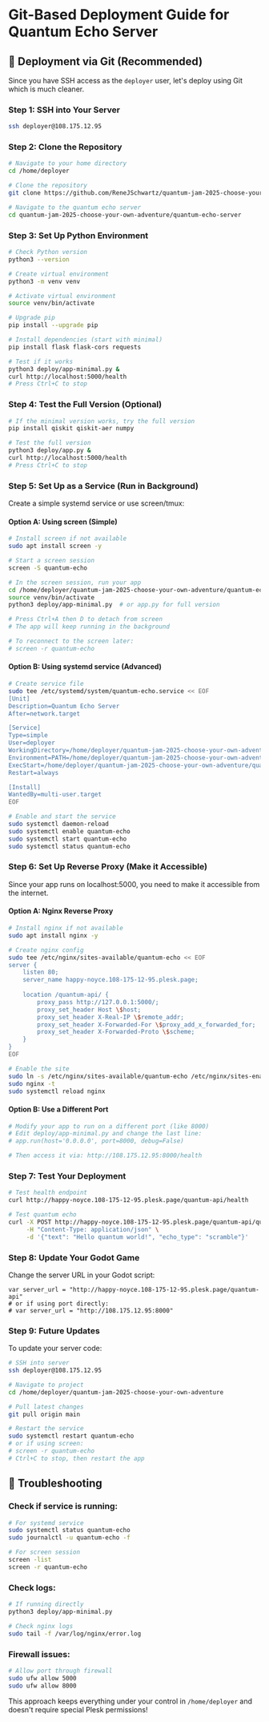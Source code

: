 # Git-Based Deployment Guide for Quantum Echo Server

## 🚀 **Deployment via Git (Recommended)**

Since you have SSH access as the `deployer` user, let's deploy using Git which is much cleaner.

### **Step 1: SSH into Your Server**

```bash
ssh deployer@108.175.12.95
```

### **Step 2: Clone the Repository**

```bash
# Navigate to your home directory
cd /home/deployer

# Clone the repository
git clone https://github.com/ReneJSchwartz/quantum-jam-2025-choose-your-own-adventure.git

# Navigate to the quantum echo server
cd quantum-jam-2025-choose-your-own-adventure/quantum-echo-server
```

### **Step 3: Set Up Python Environment**

```bash
# Check Python version
python3 --version

# Create virtual environment
python3 -m venv venv

# Activate virtual environment
source venv/bin/activate

# Upgrade pip
pip install --upgrade pip

# Install dependencies (start with minimal)
pip install flask flask-cors requests

# Test if it works
python3 deploy/app-minimal.py &
curl http://localhost:5000/health
# Press Ctrl+C to stop
```

### **Step 4: Test the Full Version (Optional)**

```bash
# If the minimal version works, try the full version
pip install qiskit qiskit-aer numpy

# Test the full version
python3 deploy/app.py &
curl http://localhost:5000/health
# Press Ctrl+C to stop
```

### **Step 5: Set Up as a Service (Run in Background)**

Create a simple systemd service or use screen/tmux:

#### **Option A: Using screen (Simple)**
```bash
# Install screen if not available
sudo apt install screen -y

# Start a screen session
screen -S quantum-echo

# In the screen session, run your app
cd /home/deployer/quantum-jam-2025-choose-your-own-adventure/quantum-echo-server
source venv/bin/activate
python3 deploy/app-minimal.py  # or app.py for full version

# Press Ctrl+A then D to detach from screen
# The app will keep running in the background

# To reconnect to the screen later:
# screen -r quantum-echo
```

#### **Option B: Using systemd service (Advanced)**
```bash
# Create service file
sudo tee /etc/systemd/system/quantum-echo.service << EOF
[Unit]
Description=Quantum Echo Server
After=network.target

[Service]
Type=simple
User=deployer
WorkingDirectory=/home/deployer/quantum-jam-2025-choose-your-own-adventure/quantum-echo-server
Environment=PATH=/home/deployer/quantum-jam-2025-choose-your-own-adventure/quantum-echo-server/venv/bin
ExecStart=/home/deployer/quantum-jam-2025-choose-your-own-adventure/quantum-echo-server/venv/bin/python deploy/app-minimal.py
Restart=always

[Install]
WantedBy=multi-user.target
EOF

# Enable and start the service
sudo systemctl daemon-reload
sudo systemctl enable quantum-echo
sudo systemctl start quantum-echo
sudo systemctl status quantum-echo
```

### **Step 6: Set Up Reverse Proxy (Make it Accessible)**

Since your app runs on localhost:5000, you need to make it accessible from the internet.

#### **Option A: Nginx Reverse Proxy**
```bash
# Install nginx if not available
sudo apt install nginx -y

# Create nginx config
sudo tee /etc/nginx/sites-available/quantum-echo << EOF
server {
    listen 80;
    server_name happy-noyce.108-175-12-95.plesk.page;
    
    location /quantum-api/ {
        proxy_pass http://127.0.0.1:5000/;
        proxy_set_header Host \$host;
        proxy_set_header X-Real-IP \$remote_addr;
        proxy_set_header X-Forwarded-For \$proxy_add_x_forwarded_for;
        proxy_set_header X-Forwarded-Proto \$scheme;
    }
}
EOF

# Enable the site
sudo ln -s /etc/nginx/sites-available/quantum-echo /etc/nginx/sites-enabled/
sudo nginx -t
sudo systemctl reload nginx
```

#### **Option B: Use a Different Port**
```bash
# Modify your app to run on a different port (like 8000)
# Edit deploy/app-minimal.py and change the last line:
# app.run(host='0.0.0.0', port=8000, debug=False)

# Then access it via: http://108.175.12.95:8000/health
```

### **Step 7: Test Your Deployment**

```bash
# Test health endpoint
curl http://happy-noyce.108-175-12-95.plesk.page/quantum-api/health

# Test quantum echo
curl -X POST http://happy-noyce.108-175-12-95.plesk.page/quantum-api/quantum_echo \
     -H "Content-Type: application/json" \
     -d '{"text": "Hello quantum world!", "echo_type": "scramble"}'
```

### **Step 8: Update Your Godot Game**

Change the server URL in your Godot script:
```gdscript
var server_url = "http://happy-noyce.108-175-12-95.plesk.page/quantum-api"
# or if using port directly:
# var server_url = "http://108.175.12.95:8000"
```

### **Step 9: Future Updates**

To update your server code:
```bash
# SSH into server
ssh deployer@108.175.12.95

# Navigate to project
cd /home/deployer/quantum-jam-2025-choose-your-own-adventure

# Pull latest changes
git pull origin main

# Restart the service
sudo systemctl restart quantum-echo
# or if using screen:
# screen -r quantum-echo
# Ctrl+C to stop, then restart the app
```

## 🔧 **Troubleshooting**

### **Check if service is running:**
```bash
# For systemd service
sudo systemctl status quantum-echo
sudo journalctl -u quantum-echo -f

# For screen session
screen -list
screen -r quantum-echo
```

### **Check logs:**
```bash
# If running directly
python3 deploy/app-minimal.py

# Check nginx logs
sudo tail -f /var/log/nginx/error.log
```

### **Firewall issues:**
```bash
# Allow port through firewall
sudo ufw allow 5000
sudo ufw allow 8000
```

This approach keeps everything under your control in `/home/deployer` and doesn't require special Plesk permissions!
